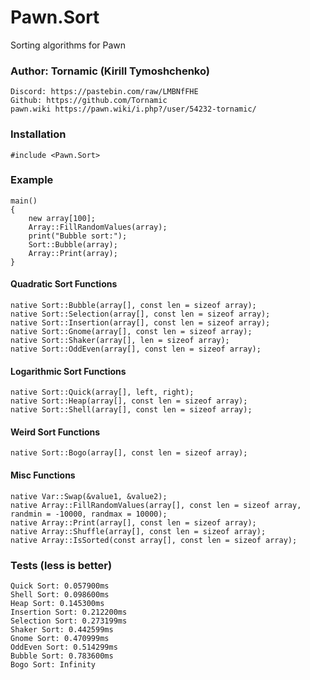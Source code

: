 # Pawn.Sort
Sorting algorithms for Pawn 

### Author: Tornamic (Kirill Tymoshchenko)
    Discord: https://pastebin.com/raw/LMBNfFHE
    Github: https://github.com/Tornamic
    pawn.wiki https://pawn.wiki/i.php?/user/54232-tornamic/
### Installation
```pawn
#include <Pawn.Sort>
```
### Example
```pawn
main()
{
    new array[100];
    Array::FillRandomValues(array);
    print("Bubble sort:");
    Sort::Bubble(array);
    Array::Print(array);
}
```
#### Quadratic Sort Functions 
```pawn
native Sort::Bubble(array[], const len = sizeof array);
native Sort::Selection(array[], const len = sizeof array);
native Sort::Insertion(array[], const len = sizeof array);
native Sort::Gnome(array[], const len = sizeof array);
native Sort::Shaker(array[], len = sizeof array);
native Sort::OddEven(array[], const len = sizeof array);
```
#### Logarithmic Sort Functions
```pawn
native Sort::Quick(array[], left, right);
native Sort::Heap(array[], const len = sizeof array); 
native Sort::Shell(array[], const len = sizeof array); 
```
#### Weird Sort Functions
```pawn
native Sort::Bogo(array[], const len = sizeof array);
```
#### Misc Functions
```pawn
native Var::Swap(&value1, &value2);
native Array::FillRandomValues(array[], const len = sizeof array, randmin = -10000, randmax = 10000);
native Array::Print(array[], const len = sizeof array);
native Array::Shuffle(array[], const len = sizeof array);
native Array::IsSorted(const array[], const len = sizeof array);
```
### Tests (less is better)
```
Quick Sort: 0.057900ms
Shell Sort: 0.098600ms
Heap Sort: 0.145300ms
Insertion Sort: 0.212200ms
Selection Sort: 0.273199ms
Shaker Sort: 0.442599ms
Gnome Sort: 0.470999ms
OddEven Sort: 0.514299ms
Bubble Sort: 0.783600ms
Bogo Sort: Infinity
```
